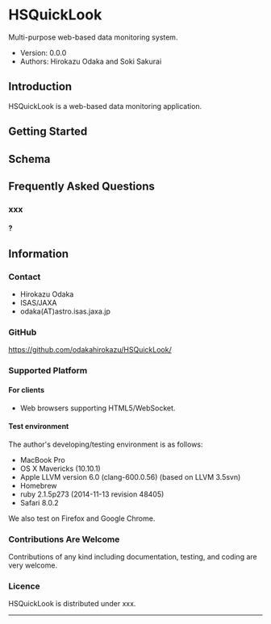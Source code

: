 HSQuickLook
========================================

Multi-purpose web-based data monitoring system.

- Version: 0.0.0
- Authors: Hirokazu Odaka and Soki Sakurai


## Introduction

HSQuickLook is a web-based data monitoring application.


## Getting Started

## Schema

## Frequently Asked Questions

### xxx

#### ?

## Information

### Contact

- Hirokazu Odaka 
- ISAS/JAXA
- odaka(AT)astro.isas.jaxa.jp

### GitHub

https://github.com/odakahirokazu/HSQuickLook/

### Supported Platform

#### For clients

- Web browsers supporting HTML5/WebSocket.

#### Test environment

The author's developing/testing environment is as follows:

- MacBook Pro
- OS X Mavericks (10.10.1)
- Apple LLVM version 6.0 (clang-600.0.56) (based on LLVM 3.5svn)
- Homebrew
- ruby 2.1.5p273 (2014-11-13 revision 48405)
- Safari 8.0.2

We also test on Firefox and Google Chrome.

### Contributions Are Welcome

Contributions of any kind including documentation, testing, and coding are very
welcome.

### Licence

HSQuickLook is distributed under xxx.

****************************************
